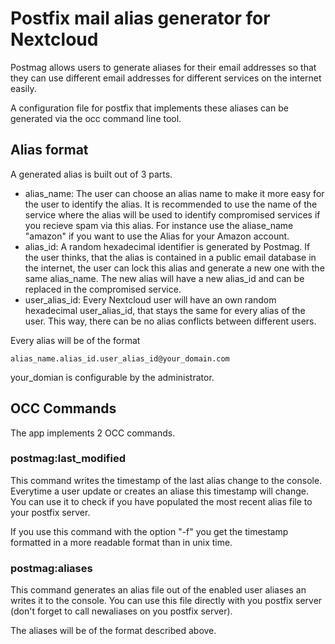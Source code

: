# Postfix mail alias generator for Nextcloud

Postmag allows users to generate aliases for their email addresses so that they can use different email addresses for different services on the internet easily.

A configuration file for postfix that implements these aliases can be generated via the occ command line tool.

## Alias format

A generated alias is built out of 3 parts.

* alias_name: The user can choose an alias name to make it more easy for the user to identify the alias. It is recommended to use the name of the service where the alias will be used to identify compromised services if you recieve spam via this alias. For instance use the aliase_name "amazon" if you want to use the Alias for your Amazon account.
* alias_id: A random hexadecimal identifier is generated by Postmag. If the user thinks, that the alias is contained in a public email database in the internet, the user can lock this alias and generate a new one with the same alias_name. The new alias will have a new alias_id and can be replaced in the compromised service.
* user_alias_id: Every Nextcloud user will have an own random hexadecimal user_alias_id, that stays the same for every alias of the user. This way, there can be no alias conflicts between different users.

Every alias will be of the format

```
alias_name.alias_id.user_alias_id@your_domain.com
```

your_domian is configurable by the administrator.

## OCC Commands

The app implements 2 OCC commands.

### postmag:last_modified

This command writes the timestamp of the last alias change to the console. Everytime a user update or creates an aliase this timestamp will change. You can use it to check if you have populated the most recent alias file to your postfix server.

If you use this command with the option "-f" you get the timestamp formatted in a more readable format than in unix time.

### postmag:aliases

This command generates an alias file out of the enabled user aliases an writes it to the console. You can use this file directly with you postfix server (don't forget to call newaliases on you postfix server).

The aliases will be of the format described above.
